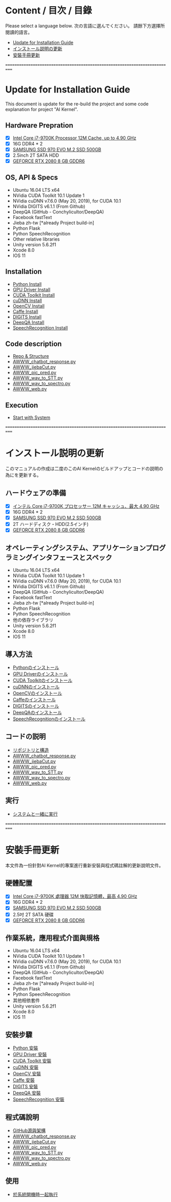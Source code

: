 # Content / 目次 / 目錄

Please select a language below.
次の言語に選んでください。
請餘下方選擇所閱讀的語言。

* [Update for Installation Guide](#Update-for-Installation-Guide)
* [インストール説明の更新](#インストール説明の更新)
* [安裝手冊更新](#安裝手冊更新)

`=========================================================================`

# Update for Installation Guide

This document is update for the re-build the project and some code explanation for project "AI Kernel".

## Hardware Prepration

- [x] [Intel Core i7-9700K Processor 12M Cache, up to 4.90 GHz](https://ark.intel.com/content/www/us/en/ark/products/186604/intel-core-i7-9700k-processor-12m-cache-up-to-4-90-ghz.html)
- [x] 16G DDR4 * 2
- [x] [SAMSUNG SSD 970 EVO M.2 SSD 500GB](https://www.samsung.com/us/computing/memory-storage/solid-state-drives/ssd-970-evo-nvme-m2-500gb-mz-v7e500bw/)
- [x] 2.5inch 2T SATA HDD
- [x] [GEFORCE RTX 2080 8 GB GDDR6](https://www.nvidia.com/en-us/geforce/graphics-cards/rtx-2080/#specs)

## OS, API & Specs

* Ubuntu 16.04 LTS x64
* NVidia CUDA Toolkit 10.1 Update 1 
* NVidia cuDNN v7.6.0 (May 20, 2019), for CUDA 10.1
* NVidia DIGITS v6.1.1 (From Github)
* DeepQA (GitHub - Conchylicultor/DeepQA)
* Facebook fastText
* Jieba zh-tw [*already Project build-in]
* Python Flask
* Python SpeechRecognition
* Other relative libraries 
* Unity version 5.6.2f1
* Xcode 8.0
* IOS 11

## Installation

* [Python Install](#)
* [GPU Driver Install](#)
* [CUDA Toolkit Install](#)
* [cuDNN Install](#)
* [OpenCV Install](#)
* [Caffe Install](#)
* [DIGITS Install](#)
* [DeepQA Install](#)
* [SpeechRecognition Install](#)

## Code description

* [Repo & Structure](#)
* [AWWW_chatbot_response.py](#)
* [AWWW_jiebaCut.py](#)
* [AWWW_pic_pred.py](#)
* [AWWW_wav_to_STT.py](#)
* [AWWW_wav_to_spectro.py](#)
* [AWWW_web.py](#)

## Execution

* [Start with System](#)


`=========================================================================`

# インストール説明の更新

このマニュアルの作成は二度のこのAI Kernelのビルドアップとコードの説明の為にを更新する。

## ハードウェアの準備

- [x] [インテル Core i7-9700K プロセッサー 12M キャッシュ、最大 4.90 GHz](https://ark.intel.com/content/www/jp/ja/ark/products/186604/intel-core-i7-9700k-processor-12m-cache-up-to-4-90-ghz.html)
- [x] 16G DDR4 * 2
- [x] [SAMSUNG SSD 970 EVO M.2 SSD 500GB](https://www.samsung.com/semiconductor/minisite/jp/ssd/consumer/970evo/#ge_semi_anchor_stand2)
- [x] 2T ハードディスク・HDD(2.5インチ)
- [x] [GEFORCE RTX 2080 8 GB GDDR6](https://www.nvidia.com/ja-jp/geforce/graphics-cards/rtx-2080/#specs)

## オペレーティングシステム、アプリケーションプログラミングインタフェースとスペック

* Ubuntu 16.04 LTS x64
* NVidia CUDA Toolkit 10.1 Update 1 
* NVidia cuDNN v7.6.0 (May 20, 2019), for CUDA 10.1
* NVidia DIGITS v6.1.1 (From Github)
* DeepQA (GitHub - Conchylicultor/DeepQA)
* Facebook fastText
* Jieba zh-tw [*already Project build-in]
* Python Flask
* Python SpeechRecognition
* 他の依存ライブラリ 
* Unity version 5.6.2f1
* Xcode 8.0
* IOS 11

## 導入方法

* [Pythonのインストール](#)
* [GPU Driverのインストール](#)
* [CUDA Toolkitのインストール](#)
* [cuDNNのインストール](#)
* [OpenCVのインストール](#)
* [Caffeのインストール](#)
* [DIGITSのインストール](#)
* [DeepQAのインストール](#)
* [SpeechRecognitionのインストール](#)

## コードの説明

* [リポジトリと構造](#)
* [AWWW_chatbot_response.py](#)
* [AWWW_jiebaCut.py](#)
* [AWWW_pic_pred.py](#)
* [AWWW_wav_to_STT.py](#)
* [AWWW_wav_to_spectro.py](#)
* [AWWW_web.py](#)

## 実行

* [システムと一緒に実行](#)


`=========================================================================`

# 安裝手冊更新

本文件為一份針對AI Kernel的專案進行重新安裝與程式碼註解的更新說明文件。

## 硬體配置

- [x] [Intel Core i7-9700K 處理器 12M 快取記憶體，最高 4.90 GHz](https://ark.intel.com/content/www/tw/zh/ark/products/186604/intel-core-i7-9700k-processor-12m-cache-up-to-4-90-ghz.html)
- [x] 16G DDR4 * 2
- [x] [SAMSUNG SSD 970 EVO M.2 SSD 500GB](https://www.samsung.com/tw/memory-storage/970-evo-nvme-m2-ssd/MZ-V7E500BW/)
- [x] 2.5吋 2T SATA 硬碟
- [x] [GEFORCE RTX 2080 8 GB GDDR6](https://www.nvidia.com/zh-tw/geforce/graphics-cards/rtx-2080/#specs)

## 作業系統，應用程式介面與規格

* Ubuntu 16.04 LTS x64
* NVidia CUDA Toolkit 10.1 Update 1 
* NVidia cuDNN v7.6.0 (May 20, 2019), for CUDA 10.1
* NVidia DIGITS v6.1.1 (From Github)
* DeepQA (GitHub - Conchylicultor/DeepQA)
* Facebook fastText
* Jieba zh-tw [*already Project build-in]
* Python Flask
* Python SpeechRecognition
* 其他相依套件
* Unity version 5.6.2f1
* Xcode 8.0
* IOS 11

## 安裝步驟

* [Python 安裝](#)
* [GPU Driver 安裝](#)
* [CUDA Toolkit 安裝](#)
* [cuDNN 安裝](#)
* [OpenCV 安裝](#)
* [Caffe 安裝](#)
* [DIGITS 安裝](#)
* [DeepQA 安裝](#)
* [SpeechRecognition 安裝](#)

## 程式碼說明

* [GitHub源與架構](#)
* [AWWW_chatbot_response.py](#)
* [AWWW_jiebaCut.py](#)
* [AWWW_pic_pred.py](#)
* [AWWW_wav_to_STT.py](#)
* [AWWW_wav_to_spectro.py](#)
* [AWWW_web.py](#)

## 使用

* [於系統開機時一起執行](#)

